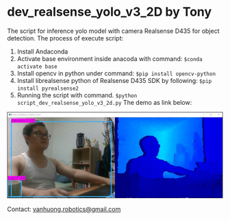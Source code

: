 # dev_realsense_yolo_v3_2D by Tony 
The script for inference yolo model with camera Realsense D435 for object detection. 
The process of execute script: 
1. Install Andaconda 
2. Activate base environment inside anacoda with command:
`$conda activate base`
3. Install opencv in python under command:
`$pip install opencv-python`
4. Install librealsense python of Realsense D435 SDK by following:
`$pip install pyrealsense2`
5. Running the script with command.
`$python script_dev_realsense_yolo_v3_2d.py`
The demo as link below:

[![Running](https://github.com/dovanhuong/dev_realsense_yolo_v3_2d/blob/main/Capture.JPG)](https://www.youtube.com/watch?v=gEab40Y46TM "Running")

Contact: vanhuong.robotics@gmail.com
